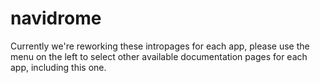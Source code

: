 # navidrome

Currently we're reworking these intropages for each app, please use the menu on the left to select other available documentation pages for each app, including this one.
